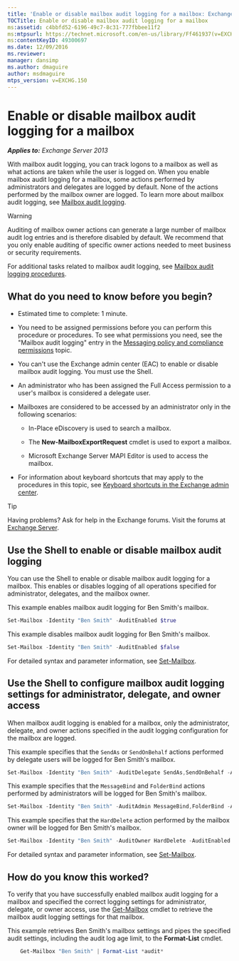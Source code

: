 ```yaml
---
title: 'Enable or disable mailbox audit logging for a mailbox: Exchange 2013 Help'
TOCTitle: Enable or disable mailbox audit logging for a mailbox
ms:assetid: c4bbfd52-6196-49c7-8c31-777fbbee11f2
ms:mtpsurl: https://technet.microsoft.com/en-us/library/Ff461937(v=EXCHG.150)
ms:contentKeyID: 49300697
ms.date: 12/09/2016
ms.reviewer: 
manager: dansimp
ms.author: dmaguire
author: msdmaguire
mtps_version: v=EXCHG.150
---
```


# Enable or disable mailbox audit logging for a mailbox

_**Applies to:** Exchange Server 2013_

With mailbox audit logging, you can track logons to a mailbox as well as what actions are taken while the user is logged on. When you enable mailbox audit logging for a mailbox, some actions performed by administrators and delegates are logged by default. None of the actions performed by the mailbox owner are logged. To learn more about mailbox audit logging, see [Mailbox audit logging](mailbox-audit-logging-exchange-2013-help.md).

> [!WARNING]
> Auditing of mailbox owner actions can generate a large number of mailbox audit log entries and is therefore disabled by default. We recommend that you only enable auditing of specific owner actions needed to meet business or security requirements.

For additional tasks related to mailbox audit logging, see [Mailbox audit logging procedures](mailbox-audit-logging-procedures-exchange-2013-help.md).

## What do you need to know before you begin?

  - Estimated time to complete: 1 minute.

  - You need to be assigned permissions before you can perform this procedure or procedures. To see what permissions you need, see the "Mailbox audit logging" entry in the [Messaging policy and compliance permissions](messaging-policy-and-compliance-permissions-exchange-2013-help.md) topic.

  - You can't use the Exchange admin center (EAC) to enable or disable mailbox audit logging. You must use the Shell.

  - An administrator who has been assigned the Full Access permission to a user's mailbox is considered a delegate user.

  - Mailboxes are considered to be accessed by an administrator only in the following scenarios:

      - In-Place eDiscovery is used to search a mailbox.

      - The **New-MailboxExportRequest** cmdlet is used to export a mailbox.

      - Microsoft Exchange Server MAPI Editor is used to access the mailbox.

  - For information about keyboard shortcuts that may apply to the procedures in this topic, see [Keyboard shortcuts in the Exchange admin center](keyboard-shortcuts-in-the-exchange-admin-center-2013-help.md).

> [!TIP]
> Having problems? Ask for help in the Exchange forums. Visit the forums at [Exchange Server](https://go.microsoft.com/fwlink/p/?linkid=60612).

## Use the Shell to enable or disable mailbox audit logging

You can use the Shell to enable or disable mailbox audit logging for a mailbox. This enables or disables logging of all operations specified for administrator, delegates, and the mailbox owner.

This example enables mailbox audit logging for Ben Smith's mailbox.

```powershell
Set-Mailbox -Identity "Ben Smith" -AuditEnabled $true
```

This example disables mailbox audit logging for Ben Smith's mailbox.

```powershell
Set-Mailbox -Identity "Ben Smith" -AuditEnabled $false
```

For detailed syntax and parameter information, see [Set-Mailbox](https://technet.microsoft.com/en-us/library/bb123981\(v=exchg.150\)).

## Use the Shell to configure mailbox audit logging settings for administrator, delegate, and owner access

When mailbox audit logging is enabled for a mailbox, only the administrator, delegate, and owner actions specified in the audit logging configuration for the mailbox are logged.

This example specifies that the `SendAs` or `SendOnBehalf` actions performed by delegate users will be logged for Ben Smith's mailbox.

```powershell
Set-Mailbox -Identity "Ben Smith" -AuditDelegate SendAs,SendOnBehalf -AuditEnabled $true
```

This example specifies that the `MessageBind` and `FolderBind` actions performed by administrators will be logged for Ben Smith's mailbox.

```powershell
Set-Mailbox -Identity "Ben Smith" -AuditAdmin MessageBind,FolderBind -AuditEnabled $true
```

This example specifies that the `HardDelete` action performed by the mailbox owner will be logged for Ben Smith's mailbox.

```powershell
Set-Mailbox -Identity "Ben Smith" -AuditOwner HardDelete -AuditEnabled $true
```

For detailed syntax and parameter information, see [Set-Mailbox](https://technet.microsoft.com/en-us/library/bb123981\(v=exchg.150\)).

## How do you know this worked?

To verify that you have successfully enabled mailbox audit logging for a mailbox and specified the correct logging settings for administrator, delegate, or owner access, use the [Get-Mailbox](https://technet.microsoft.com/en-us/library/bb123685\(v=exchg.150\)) cmdlet to retrieve the mailbox audit logging settings for that mailbox.

This example retrieves Ben Smith's mailbox settings and pipes the specified audit settings, including the audit log age limit, to the **Format-List** cmdlet.

```powershell
    Get-Mailbox "Ben Smith" | Format-List *audit*
```
